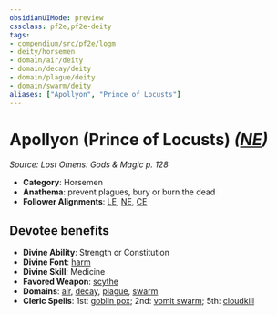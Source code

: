 ```yaml
---
obsidianUIMode: preview
cssclass: pf2e,pf2e-deity
tags:
- compendium/src/pf2e/logm
- deity/horsemen
- domain/air/deity
- domain/decay/deity
- domain/plague/deity
- domain/swarm/deity
aliases: ["Apollyon", "Prince of Locusts"]
---
```

# Apollyon (Prince of Locusts) *([NE](rules/traits/ne-b1.md "Neutral Evil Alignment Trait"))*  
*Source: Lost Omens: Gods & Magic p. 128*  

- **Category**: Horsemen
- **Anathema**: prevent plagues, bury or burn the dead
- **Follower Alignments**: [LE](rules/traits/le-b1.md "Lawful Evil Alignment Trait"), [NE](rules/traits/ne-b1.md "Neutral Evil Alignment Trait"), [CE](rules/traits/ce-b1.md "Chaotic Evil Alignment Trait")

## Devotee benefits

- **Divine Ability**: Strength or Constitution
- **Divine Font**: [harm](harm.md)
- **Divine Skill**: Medicine
- **Favored Weapon**: [scythe](scythe.md)
- **Domains**: [air](Reference/Compendium/Setting/domains.md#Air), [decay](Reference/Compendium/Setting/domains.md#Decay), [plague](Reference/Compendium/Setting/domains.md#Plague), [swarm](Reference/Compendium/Setting/domains.md#Swarm)
- **Cleric Spells**: 1st: [goblin pox](goblin-pox.md); 2nd: [vomit swarm](vomit-swarm-apg.md); 5th: [cloudkill](cloudkill.md)